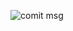 ![comit msg](https://github.com/SamamaJarrar/SamamaJarrar/assets/137646423/e0ac7733-02fc-49d4-a410-b554419ebd20)

